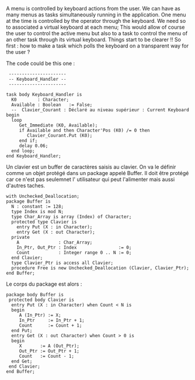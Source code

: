 A menu is controlled by keyboard actions from the user. We can have as many menus as tasks simultaneously running in the application. One menu at the time is controlled by the operator through the keyboard. We need so to associated a virtual keyboard at each menu; This would allow of course the user to control the active menu but also to a task to control the menu of an other task through its virtual keyboard.  Things start to be clearer !! So first : how to make a task which polls the keyboard on a transparent way for the user ?

The code could be this one :

     ----------------------
     -- Keyboard_Handler --
     ----------------------

    task body Keyboard_Handler is
      K0        : Character;
      Available : Boolean   := False;
      --  Clavier_Courant : Déclaré au niveau supérieur : Current Keyboard
    begin
      loop
         Get_Immediate (K0, Available);
         if Available and then Character'Pos (K0) /= 0 then
            Clavier_Courant.Put (K0);
         end if;
         delay 0.06;
      end loop;
    end Keyboard_Handler;

Un clavier est un buffer de caractères saisis au clavier. On va le définir comme un objet protégé dans un package appelé Buffer. Il doit être protégé car ce n'est pas seulemnet l' utilisateur qui peut l'alimenter mais aussi d'autres taches.

    with Unchecked_Deallocation;
    package Buffer is
      N : constant := 128;
      type Index is mod N;
      type Char_Array is array (Index) of Character;
      protected type Clavier is
        entry Put (X : in Character);
        entry Get (X : out Character);
      private
        A               : Char_Array;
        In_Ptr, Out_Ptr : Index                := 0;
        Count           : Integer range 0 .. N := 0;
      end Clavier;
      type Clavier_Ptr is access all Clavier;
      procedure Free is new Unchecked_Deallocation (Clavier, Clavier_Ptr);
    end Buffer;

Le corps du package est alors :

    package body Buffer is
     protected body Clavier is 
      entry Put (X : in Character) when Count < N is
      begin
         A (In_Ptr) := X;
         In_Ptr     := In_Ptr + 1;
         Count      := Count + 1;
      end Put;
      entry Get (X : out Character) when Count > 0 is
      begin
         X       := A (Out_Ptr);
         Out_Ptr := Out_Ptr + 1;
         Count   := Count - 1;
      end Get;
     end Clavier;
    end Buffer;
